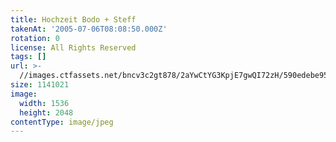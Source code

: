 ```yaml
---
title: Hochzeit Bodo + Steff
takenAt: '2005-07-06T08:08:50.000Z'
rotation: 0
license: All Rights Reserved
tags: []
url: >-
  //images.ctfassets.net/bncv3c2gt878/2aYwCtYG3KpjE7gwQI72zH/590edebe95902eec177ddfcb700330d9/hochzeit-bodo--steff_4559743921_o
size: 1141021
image:
  width: 1536
  height: 2048
contentType: image/jpeg
---
```


